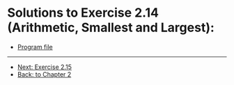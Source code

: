 # Solutions to Exercise 2.14 (Arithmetic, Smallest and Largest):

- [Program file](e02_14.cpp)

---
- [Next: Exercise 2.15](02_15.md)
- [Back: to Chapter 2](README.md)